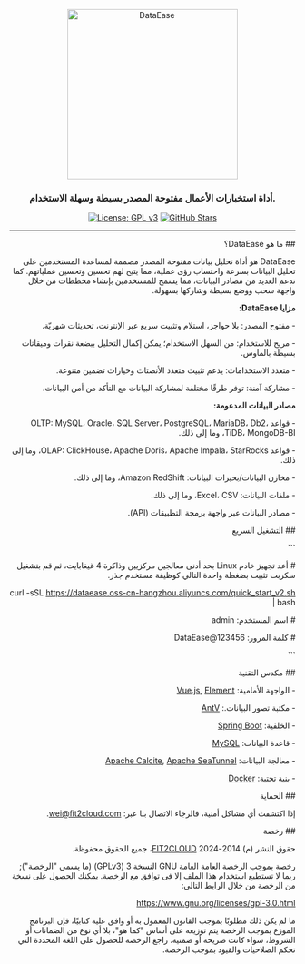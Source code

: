 <p align="center"><a href="https://dataease.io"><img src="https://dataease.oss-cn-hangzhou.aliyuncs.com/img/dataease-logo.png" alt="DataEase" width="300" /></a></p>
<h3 align="center"> أداة استخبارات الأعمال مفتوحة المصدر بسيطة وسهلة الاستخدام. </h3>
<p align="center">
  <a href="https://www.gnu.org/licenses/gpl-3.0.html"><img src="https://img.shields.io/github/license/dataease/dataease?color=%231890FF" alt="License: GPL v3"></a>
  <a href="https://github.com/dataease/dataease"><img src="https://img.shields.io/github/stars/dataease/dataease?color=%231890FF&style=flat-square" alt="GitHub Stars"></a>
</p>

------------------------------
<div dir="rtl">

\## ما هو DataEase؟



DataEase هو أداة تحليل بيانات مفتوحة المصدر مصممة لمساعدة المستخدمين على تحليل البيانات بسرعة واحتساب رؤى عملية، مما يتيح لهم تحسين وتحسين عملياتهم. كما تدعم العديد من مصادر البيانات، مما يسمح للمستخدمين بإنشاء مخططات من خلال واجهة سحب ووضع بسيطة وشاركها بسهولة. 



**مزايا DataEase:**



\-   مفتوح المصدر: بلا حواجز، استلام وتثبيت سريع عبر الإنترنت، تحديثات شهريّة.

\-   مريح للاستخدام: من السهل الاستخدام؛ يمكن إكمال التحليل ببضعة نقرات وميقاتات بسيطة بالماوس.

\-   متعدد الاستخدامات: يدعم تثبيت متعدد الأنصتات وخيارات تضمين متنوعة.

\-   مشاركة آمنة: توفر طرقًا مختلفة لمشاركة البيانات مع التأكد من أمن البيانات.



**مصادر البيانات المدعومة:**



\-   قواعد OLTP: MySQL، Oracle، SQL Server، PostgreSQL، MariaDB، Db2، TiDB، MongoDB-BI، وما إلى ذلك.

\-   قواعد OLAP: ClickHouse، Apache Doris، Apache Impala، StarRocks، وما إلى ذلك.

\-   مخازن البيانات/بحيرات البيانات: Amazon RedShift، وما إلى ذلك.

\-  ملفات البيانات: Excel، CSV، وما إلى ذلك.

\-   مصادر البيانات عبر واجهة برمجة التطبيقات (API).



\## التشغيل السريع



\```

\# أعد تجهيز خادم Linux بحد أدنى معالجين مركزيين وذاكرة 4 غيغابايت، ثم قم بتشغيل سكربت تثبيت بضغطة واحدة التالي كوظيفة مستخدم جذر.



curl -sSL https://dataease.oss-cn-hangzhou.aliyuncs.com/quick_start_v2.sh | bash



\# اسم المستخدم: admin

\# كلمة المرور: DataEase@123456

\```



\## مكدس التقنية



\-   الواجهة الأمامية: [Vue.js](https://vuejs.org/), [Element](https://element.eleme.cn/)

\-   مكتبة تصور البيانات.: [AntV](https://antv.vision/zh)

\-   الخلفية: [Spring Boot](https://spring.io/projects/spring-boot)

\-   قاعدة البيانات: [MySQL](https://www.mysql.com/)

\-   معالجة البيانات: [Apache Calcite](https://github.com/apache/calcite/), [Apache SeaTunnel](https://github.com/apache/seatunnel)

\-   بنية تحتية: [Docker](https://www.docker.com/)



\## الحماية



إذا اكتشفت أي مشاكل أمنية، فالرجاء الاتصال بنا عبر: wei@fit2cloud.com. 



\## رخصة


حقوق النشر (م) 2014-2024 [FIT2CLOUD](https://fit2cloud.com/)، جميع الحقوق محفوظة.


رخصة بموجب الرخصة العامة العامة GNU النسخة 3 (GPLv3) (ما يسمى "الرخصة"); ربما لا تستطيع استخدام هذا الملف إلا في توافق مع الرخصة. يمكنك الحصول على نسخة من الرخصة من خلال الرابط التالي: 

<https://www.gnu.org/licenses/gpl-3.0.html>

ما لم يكن ذلك مطلوبًا بموجب القانون المعمول به أو وافق عليه كتابيًا، فإن البرنامج الموزع بموجب الرخصة يتم توزيعه على أساس "كما هو"، بلا أي نوع من الضمانات أو الشروط، سواء كانت صريحة أو ضمنية. راجع الرخصة للحصول على اللغة المحددة التي تحكم الصلاحيات والقيود بموجب الرخصة.  
</div>
